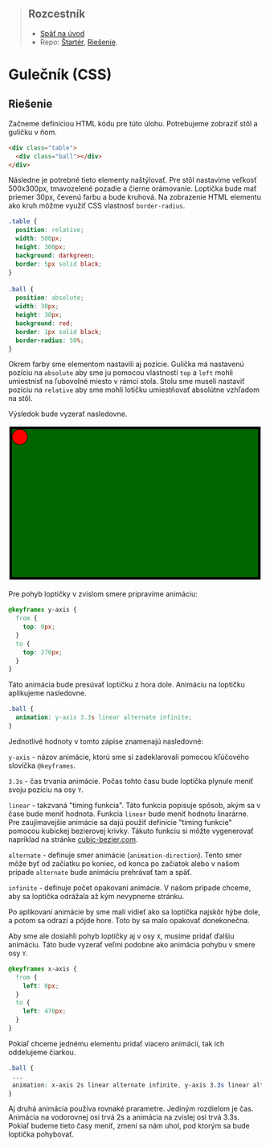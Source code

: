 <div class="hidden">

> ## Rozcestník
> - [Späť na úvod](../../README.md)
> - Repo: [Štartér](/../../tree/main/css/css-lopticka), [Riešenie](/../../tree/solution/css/css-lopticka).

# Gulečník (CSS)
</div>

## Riešenie
Začneme definíciou HTML kódu pre túto úlohu. Potrebujeme zobraziť stôl a guličku v ňom.

```html
<div class="table">
  <div class="ball"></div>
</div>
```

Následne je potrebné tieto elementy naštýlovať. Pre stôl nastavíme veľkosť 500x300px, tmavozelené pozadie a čierne orámovanie. Loptička bude mať priemer 30px, čevenú farbu a bude kruhová. Na zobrazenie HTML elementu ako kruh môžme využiť CSS vlastnosť `border-radius`.

```css
.table {
  position: relative;
  width: 500px;
  height: 300px;
  background: darkgreen;
  border: 5px solid black;
}

.ball {
  position: absolute;
  width: 30px;
  height: 30px;
  background: red;
  border: 1px solid black;
  border-radius: 50%;
}
```

Okrem farby sme elementom nastavili aj pozície. Gulička má nastavenú pozíciu na `absolute` aby sme ju pomocou vlastností `top` a `left` mohli umiestnisť na ľubovolné miesto v rámci stola. Stolu sme museli nastaviť pozíciu na `relative` aby sme mohli lotičku umiestňovať absolútne vzhľadom na stôl.

Výsledok bude vyzerať nasledovne.

![](images_css-lopticka/riesenie1.png)

Pre pohyb loptičky v zvislom smere pripravíme animáciu:
```css
@keyframes y-axis {
  from {
    top: 0px;
  }
  to {
    top: 270px;
  }
}
```

Táto animácia bude presúvať loptičku z hora dole. Animáciu na loptičku aplikujeme nasledovne.
```css
.ball {
  animation: y-axis 3.3s linear alternate infinite;
}
```
Jednotlivé hodnoty v tomto zápise znamenajú nasledovné:

`y-axis` - názov animácie, ktorú sme si zadeklarovali pomocou kľúčového slovíčka `@keyframes`.

`3.3s` - čas trvania animácie. Počas tohto času bude loptička plynule meniť svoju pozíciu na osy `Y`.


`linear` - takzvaná "timing funkcia". Táto funkcia popisuje spôsob, akým sa v čase bude meniť hodnota. Funkcia `linear` bude meniť hodnotu linarárne. Pre zaujímavejšie animácie sa dajú použiť definície "timing funkcie" pomocou kubickej bezierovej krivky. Tákuto funkciu si môžte vygenerovať napríklad na stránke [cubic-bezier.com](https://cubic-bezier.com).

`alternate` - definuje smer animácie (`animation-direction`). Tento smer môže byť od začiatku po koniec, od konca po začiatok alebo v našom prípade `alternate` bude animáciu prehrávať tam a späť.

`infinite` - definuje počet opakovaní animácie. V našom prípade chceme, aby sa loptička odrážala až kým nevypneme stránku.

Po aplikovaní animácie by sme mali vidieť ako sa loptička najskôr hýbe dole, a potom sa odrazí a pôjde hore. Toto by sa malo opakovať donekonečna.

Aby sme ale dosiahli pohyb loptičky aj v osy `X`, musíme pridať ďalšiu animáciu. Táto bude vyzerať veľmi podobne ako animácia pohybu v smere osy `Y`.

```css
@keyframes x-axis {
  from {
    left: 0px;
  }
  to {
    left: 470px; 
  }
}
```

Pokiaľ chceme jednému elementu pridať viacero animácií, tak ich oddelujeme čiarkou.

```css
.ball {
 ...
 animation: x-axis 2s linear alternate infinite, y-axis 3.3s linear alternate infinite;
}
```
 Aj druhá animácia používa rovnaké prarametre. Jediným rozdielom je čas. Animácia na vodorovnej osi trvá 2s a animácia na zvislej osi trvá 3.3s.
 Pokiaľ budeme tieto časy meniť, zmení sa nám uhol, pod ktorým sa bude loptička pohybovať.